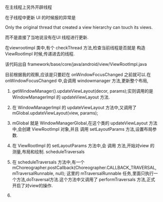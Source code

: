 在主线程上另外开辟线程

在子线程中更新 UI 的时候报的异常是

Only the original thread that created a view hierarchy can touch its views.

而不是直接了当地说没有在UI 线程进行更新.

在viewrootimpl 类中,有个  checkThread 方法,检查当前线程是否就是 构造 ViewRootImpl 时候,传递进去的线程.

该代码出自 framework/base/core/java/android/view/ViewRootImpl.java

目前根据我的观察,应该是只要赶在 onWindowFocusChanged 之前就可以.在 onWindowFocusChanged 中,会调用 windowmanager 方法,更新整个布局,

1. getWindowManager().updateViewLayout(decor, params);实则调用的是 WindowManagerImpl 的 updateViewLayout 方法.

2. 在 WindowManagerImpl 的 updateViewLayout 方法中,又调用了 mGlobal.updateViewLayout(view, params);

3. mGlobal 就是 WindowManagerGlobal,在这个类的 updateViewLayout 方法中,会创建 ViewRootImpl 对象,并且  调用 setLayoutParams 方法,设置布局参数.

4. 在 ViewRootImpl 的 setLayoutParams 方法中,会 调用  方法,开始对view 的测量,布局和绘制.
scheduleTraversals

5. 在 scheduleTraversals 方法中,有一个 mChoreographer.postCallback(Choreographer.CALLBACK_TRAVERSAL, mTraversalRunnable, null);
这里的 mTraversalRunnable 任务,里面只执行一个方法,doTraversal方法.这个方法中又调用了 performTraversals 方法,正式开启了对view的操作.

6.




